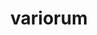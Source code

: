 ---
title: "variorum"
layout: cache
category: package
meta: {"versions": ["0.1.0"], "compilers": ["gcc@8.3.1", "gcc@9.3.0"]}
spec_files: 
 - spec-0.json
 - spec-1.json
spec_names:
 - 'variorum@0.1.0%gcc@8.3.1~docs~ipo~log+shared build_type=Release arch=linux-rhel8-x86_64 ^hwloc@1.11.9%gcc@8.3.1~cairo~cuda~gl~libudev+libxml2~netloc~nvml+pci+shared arch=linux-rhel8-x86_64 ^libiconv@1.16%gcc@8.3.1 arch=linux-rhel8-x86_64 ^libpciaccess@0.16%gcc@8.3.1 arch=linux-rhel8-x86_64 ^libxml2@2.9.10%gcc@8.3.1~python arch=linux-rhel8-x86_64 ^ncurses@6.2%gcc@8.3.1~symlinks~termlib abi=none arch=linux-rhel8-x86_64 ^numactl@2.0.14%gcc@8.3.1 patches=4e1d78c,62fc8a8 arch=linux-rhel8-x86_64 ^xz@5.2.5%gcc@8.3.1+pic arch=linux-rhel8-x86_64 ^zlib@1.2.11%gcc@8.3.1+optimize+pic+shared arch=linux-rhel8-x86_64'
 - 'variorum@0.1.0%gcc@9.3.0~docs~ipo~log+shared build_type=Release arch=linux-ubuntu20.04-x86_64 ^hwloc@1.11.9%gcc@9.3.0~cairo~cuda~gl~libudev+libxml2~netloc~nvml+pci+shared arch=linux-ubuntu20.04-x86_64 ^libiconv@1.16%gcc@9.3.0 arch=linux-ubuntu20.04-x86_64 ^libpciaccess@0.16%gcc@9.3.0 arch=linux-ubuntu20.04-x86_64 ^libxml2@2.9.10%gcc@9.3.0~python arch=linux-ubuntu20.04-x86_64 ^ncurses@6.2%gcc@9.3.0~symlinks~termlib abi=none arch=linux-ubuntu20.04-x86_64 ^numactl@2.0.14%gcc@9.3.0 patches=4e1d78c,62fc8a8 arch=linux-ubuntu20.04-x86_64 ^xz@5.2.5%gcc@9.3.0+pic arch=linux-ubuntu20.04-x86_64 ^zlib@1.2.11%gcc@9.3.0+optimize+pic+shared arch=linux-ubuntu20.04-x86_64'
---